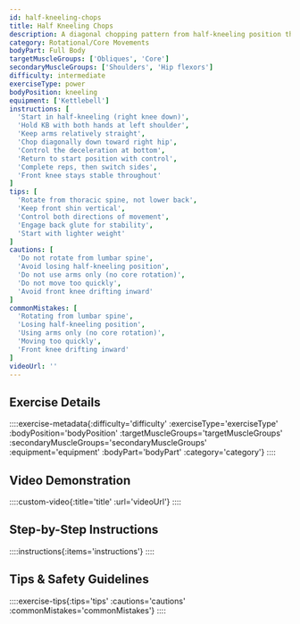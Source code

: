 ```yaml
---
id: half-kneeling-chops
title: Half Kneeling Chops
description: A diagonal chopping pattern from half-kneeling position that develops rotational power and anti-rotation strength, mimicking functional movement patterns while building core stability and coordination.
category: Rotational/Core Movements
bodyPart: Full Body
targetMuscleGroups: ['Obliques', 'Core']
secondaryMuscleGroups: ['Shoulders', 'Hip flexors']
difficulty: intermediate
exerciseType: power
bodyPosition: kneeling
equipment: ['Kettlebell']
instructions: [
  'Start in half-kneeling (right knee down)',
  'Hold KB with both hands at left shoulder',
  'Keep arms relatively straight',
  'Chop diagonally down toward right hip',
  'Control the deceleration at bottom',
  'Return to start position with control',
  'Complete reps, then switch sides',
  'Front knee stays stable throughout'
]
tips: [
  'Rotate from thoracic spine, not lower back',
  'Keep front shin vertical',
  'Control both directions of movement',
  'Engage back glute for stability',
  'Start with lighter weight'
]
cautions: [
  'Do not rotate from lumbar spine',
  'Avoid losing half-kneeling position',
  'Do not use arms only (no core rotation)',
  'Do not move too quickly',
  'Avoid front knee drifting inward'
]
commonMistakes: [
  'Rotating from lumbar spine',
  'Losing half-kneeling position',
  'Using arms only (no core rotation)',
  'Moving too quickly',
  'Front knee drifting inward'
]
videoUrl: ''
---
```


## Exercise Details

::::exercise-metadata{:difficulty='difficulty' :exerciseType='exerciseType' :bodyPosition='bodyPosition' :targetMuscleGroups='targetMuscleGroups' :secondaryMuscleGroups='secondaryMuscleGroups' :equipment='equipment' :bodyPart='bodyPart' :category='category'}
::::

## Video Demonstration

::::custom-video{:title='title' :url='videoUrl'}
::::

## Step-by-Step Instructions

::::instructions{:items='instructions'}
::::

## Tips & Safety Guidelines

::::exercise-tips{:tips='tips' :cautions='cautions' :commonMistakes='commonMistakes'}
::::
